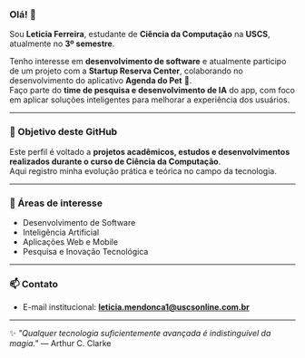 ### Olá! 👋  
Sou **Leticia Ferreira**, estudante de **Ciência da Computação** na **USCS**, atualmente no **3º semestre**.  

Tenho interesse em **desenvolvimento de software** e atualmente participo de um projeto com a **Startup Reserva Center**, colaborando no desenvolvimento do aplicativo **Agenda do Pet** 🐾.  
Faço parte do **time de pesquisa e desenvolvimento de IA** do app, com foco em aplicar soluções inteligentes para melhorar a experiência dos usuários.

---

### 🎯 Objetivo deste GitHub
Este perfil é voltado a **projetos acadêmicos, estudos e desenvolvimentos realizados durante o curso de Ciência da Computação**.  
Aqui registro minha evolução prática e teórica no campo da tecnologia.

---

### 🧩 Áreas de interesse
- Desenvolvimento de Software  
- Inteligência Artificial  
- Aplicações Web e Mobile  
- Pesquisa e Inovação Tecnológica  

---

### 📫 Contato
- E-mail institucional: **leticia.mendonca1@uscsonline.com.br**

---

✨ _"Qualquer tecnologia suficientemente avançada é indistinguível da magia."_ — Arthur C. Clarke  
